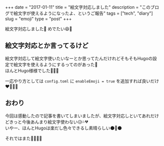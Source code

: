 +++
date        = "2017-01-11"
title       = "絵文字対応しました"
description = "このブログで絵文字が使えるようになったよ、というご報告"
tags        = ["tech", "diary"]
slug        = "emoji"
type        = "post"
+++

絵文字対応しました:beer: めでたい:smile::tada:

## 絵文字対応とか言ってるけど

絵文字対応して絵文字使いたいなーとか思ってたんだけれどそもそもHugoの設定で絵文字を使えるようにするってのがあった:hankey:  
ほんとHugo様様でした:pray::pray::pray:

一応やり方としては `config.toml` に `enableEmoji = true` を追加すれば良いだけ:heart::purple_heart::blue_heart::green_heart:

## おわり

今回は感動したので記事を書いてしまいましたが、絵文字対応しといてあれだけどきっと今後あんまり絵文字使わない:disappointed_relieved::sweat_drops::broken_heart:  
いやー、ほんとHugoは楽だし色々できるし素晴らしい:new_moon::tongue::new_moon:

それではまた:pig::hocho::fire::meat_on_bone:

